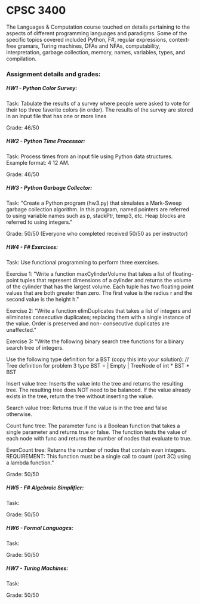 # CPSC 3400

The Languages & Computation course touched on details pertaining to the aspects of different programming languages and paradigms. Some of the specific topics covered included Python, F#, regular expressions, context-free gramars, Turing machines, DFAs and NFAs, computability, interpretation, garbage collection, memory, names, variables, types, and compilation. 

### Assignment details and grades:
##### HW1 - Python Color Survey: 

Task: Tabulate the results of a survey where people were asked to vote for their top three favorite colors (in order). The results of the survey are stored in an input file that has one or more lines 

Grade: 46/50

##### HW2 - Python Time Processor: 

Task: Process times from an input file using Python data structures. Example format: 4 12 AM.

Grade: 46/50

##### HW3 - Python Garbage Collector: 

Task: "Create a Python program (hw3.py) that simulates a Mark-Sweep garbage collection algorithm. In this program, named pointers are referred to using variable names such as p, stackPtr, temp3, etc. Heap blocks are referred to using integers."

Grade: 50/50 (Everyone who completed received 50/50 as per instructor)

##### HW4 - F# Exercises:

Task: Use functional programming to perform three exercises.

Exercise 1: "Write a function maxCylinderVolume that takes a list of floating-point tuples that represent dimensions of a cylinder and returns the volume of the cylinder that has the largest volume. Each tuple has two floating point values that are both greater than zero. The first value is the radius r and the second value is the height h."

Exercise 2: "Write a function elimDuplicates that takes a list of integers and eliminates consecutive duplicates; replacing them with a single instance of the value. Order is preserved and non- consecutive duplicates are unaffected."

Exercise 3: "Write the following binary search tree functions for a binary search tree of integers. 

Use the following type definition for a BST (copy this into your solution):
// Tree definition for problem 3
type BST =
    | Empty
    | TreeNode of int * BST * BST
    
Insert value tree: Inserts the value into the tree and returns the resulting tree. The resulting tree does NOT need to be balanced. If the value already exists in the tree, return the tree without inserting the value.

Search value tree: Returns true if the value is in the tree and false otherwise.

Count func tree: The parameter func is a Boolean function that takes a single parameter and returns true or false. The function tests the value of each node with func and returns the number of nodes that evaluate to true.

EvenCount tree: Returns the number of nodes that contain even integers. REQUIREMENT: This function must be a single call to count (part 3C) using a lambda function."

Grade: 50/50

##### HW5 - F# Algebraic Simplifier: 

Task:

Grade: 50/50

##### HW6 - Formal Languages:

Task:

Grade: 50/50

##### HW7 - Turing Machines:
Task:

Grade: 50/50
